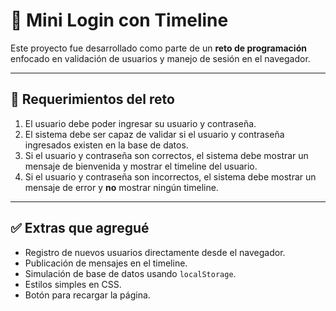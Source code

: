 # 🔐 Mini Login con Timeline

Este proyecto fue desarrollado como parte de un **reto de programación** enfocado en validación de usuarios y manejo de sesión en el navegador.

---

## 🎯 Requerimientos del reto

1. El usuario debe poder ingresar su usuario y contraseña.  
2. El sistema debe ser capaz de validar si el usuario y contraseña ingresados existen en la base de datos.  
3. Si el usuario y contraseña son correctos, el sistema debe mostrar un mensaje de bienvenida y mostrar el timeline del usuario.  
4. Si el usuario y contraseña son incorrectos, el sistema debe mostrar un mensaje de error y **no** mostrar ningún timeline.

---

## ✅ Extras que agregué

- Registro de nuevos usuarios directamente desde el navegador.
- Publicación de mensajes en el timeline.
- Simulación de base de datos usando `localStorage`.
- Estilos simples en CSS.
- Botón para recargar la página.
